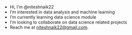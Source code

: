-  Hi, I’m @niteshnaik22
-  I’m interested in data analysis and machine learning
-  I’m currently learning data science module
-  I’m looking to collaborate on data science related projects
-  Reach me at niteshnaik22@gmail.com.

